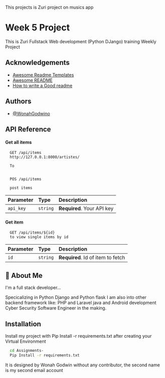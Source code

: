 This projects is Zuri project on musics app

# Week 5 Project
This is Zuri Fullstack Web development (Python DJango) training Weekly Project





## Acknowledgements

 - [Awesome Readme Templates](https://awesomeopensource.com/project/elangosundar/awesome-README-templates)
 - [Awesome README](https://github.com/matiassingers/awesome-readme)
 - [How to write a Good readme](https://bulldogjob.com/news/449-how-to-write-a-good-readme-for-your-github-project)


## Authors

- [@WonahGodwino](https://github.com/WonahGodwino)


## API Reference

#### Get all items

```http
  GET /api/items
  http://127.0.0.1:8000/artistes/
  
  To 
  
```
```http
  POS /api/items
  
  post items

```

| Parameter | Type     | Description                |
| :-------- | :------- | :------------------------- |
| `api_key` | `string` | **Required**. Your API key |

#### Get item

```http
  GET /api/items/${id}
  to view single items by id
```

| Parameter | Type     | Description                       |
| :-------- | :------- | :-------------------------------- |
| `id`      | `string` | **Required**. Id of item to fetch |




## 🚀 About Me
I'm a full stack developer...

Specicalizing in Python Django and Python flask
I am also into other backend framework like:
PHP and Laravel
java and Android development
Cyber Security
Software Engineer in the making.
## Installation

Install my project with Pip Install -r requirements.txt after creating 
your Virtual Environment

```bash
  cd Assignments-
  Pip Install -r requirements.txt
```
    
It is designed by Wonah Godwin without any contributor, the second name is my second email account
